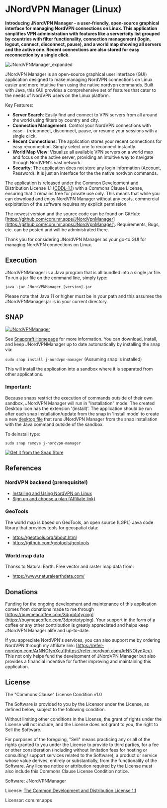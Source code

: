 # JNordVPN Manager (Linux)

**Introducing JNordVPN Manager - a user-friendly, open-source graphical interface for managing NordVPN connections on Linux. This application simplifies VPN administration with features like a server/city list grouped by countries with filter functionality, connection management (login, logout, connect, disconnect, pause), and a world map showing all servers and the active one. Recent connections are also stored for easy reconnection by a single click.**

![JNordVPNManager_expanded](https://github.com/user-attachments/assets/c0af22f8-ecd3-44df-8488-99154ccae28a)

JNordVPN Manager is an open-source graphical user interface (GUI) application designed to make managing NordVPN connections on Linux easier and more intuitive than using the native nordvpn commands. Built with Java, this GUI provides a comprehensive set of features that cater to the needs of NordVPN users on the Linux platform.

Key Features:

* **Server Search**: Easily find and connect to VPN servers from all around the world using filters by country and city.
* **Connection Management**: Control your NordVPN connections with ease - (re)connect, disconnect, pause, or resume your sessions with a single click.
* **Recent Connections**: The application stores your recent connections for easy reconnection. Simply select one to reconnect instantly.
* **World Map View**: Visualize all available VPN servers on a world map and focus on the active server, providing an intuitive way to navigate through NordVPN's vast network.
* **Security**: The application does not store any login information (Account, Password). It is just an interface for the the native nordvpn commands.

The application is released under the Common Development and Distribution License 1.1 ([CDDL-1.1](https://spdx.org/licenses/CDDL-1.1.html)) with a Commons Clause License, ensuring that it remains free for private use only. This means that while you can download and enjoy NordVPN Manager without any costs, commercial exploitation of the software requires my explicit permission.

The newest version and the source code can be found on GitHub: [https://github.com/com.mr.apps/JNordVpnManager](https://github.com/com.mr.apps/JNordVpnManager).
Requirements, Bugs, etc. can be posted and will be administrated there.

Thank you for considering JNordVPN Manager as your go-to GUI for managing NordVPN connections on Linux.

## Execution

JNordVPNManager  is a Java program that is all bundled into a single jar file.  To run a jar file on the command line, simply type:

    java -jar JNordVPNManager_[version].jar
  
 Please note that Java 11 or higher must be in your path and this assumes the JNordVPNManager.jar is in your current directory.

## SNAP

[![JNordVPNManager](https://snapcraft.io/j-nordvpn-manager/badge.svg)](https://snapcraft.io/j-nordvpn-manager)

See [Snapcraft Homepage](https://snapcraft.io) for more information. You can download, install, and keep JNordVPNManager up to date automatically by installing the snap via:

`sudo snap install j-nordvpn-manager`  (Assuming snap is installed)

This will install the application into a sandbox where it is separated from other applications.

### Important:
Because snaps restrict the execution of commands outside of their own sandbox, JNordVPN Manager will run in "Installation" mode: The created Desktop Icon has the extension '(install)'.
The application should be run after each snap installation/update from the snap in 'Install mode' to create a new  [desktop file](https://github.com/com-mr-apps/JNordVPNManager/blob/main/snap/local/JNordVpnManager_Java.desktop) that runs JNordVPN Manager from the snap installation with the Java command outside of the sandbox.

To deinstall type:

`sudo snap remove j-nordvpn-manager`

[![Get it from the Snap Store](https://snapcraft.io/en/dark/install.svg)](https://snapcraft.io/j-nordvpn-manager)

## References

### NordVPN backend (prerequisite!)
* [Installing and Using NordVPN on Linux](https://support.nordvpn.com/hc/en-us/articles/20196094470929-Installing-NordVPN-on-Linux-distributions)
* [Sign up and choose a plan (Affiliate link)](https://refer-nordvpn.com/ArNNOfynXcu)


### GeoTools
The world map is based on GeoTools, an open source (LGPL) Java code library that provides tools for geospatial data:
* https://geotools.org/about.html
* https://github.com/geotools/geotools

### World map data
Thanks to Natural Earth. Free vector and raster map data from:
* https://www.naturalearthdata.com/

## Donations
Funding for the ongoing development and maintenance of this application comes from donations made to me through [https://buymeacoffee.com/3dprototyping](https://buymeacoffee.com/3dprototyping). Your support in the form of a coffee or any other contribution is greatly appreciated and helps keep JNordVPN Manager alife and up-to-date.

If you appreciate NordVPN's services, you can also support me by ordering NordVPN through my affiliate link: [https://refer-nordvpn.com/ArNNOfynXcu](https://refer-nordvpn.com/ArNNOfynXcu). This not only helps fund the development of JNordVPN Manager but also provides a financial incentive for further improving and maintaining this application.


## License 

The "Commons Clause" License Condition v1.0

The Software is provided to you by the Licensor under the License, as defined below, subject to the following condition.

Without limiting other conditions in the License, the grant of rights under the License will not include, and the License does not grant to you, the right to Sell the Software.

For purposes of the foregoing, "Sell" means practicing any or all of the rights granted to you under the License to provide to third parties, for a fee or other consideration (including without limitation fees for hosting or consulting/ support services related to the Software), a product or service whose value derives, entirely or substantially, from the functionality of the Software. Any license notice or attribution required by the License must also include this Commons Clause License Condition notice.

Software: JNordVPNManager

License: [The Common Development and Distribution License 1.1 ](https://spdx.org/licenses/CDDL-1.1.html)

Licensor: com.mr.apps
